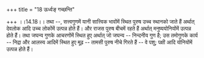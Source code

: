 +++
title = "18 ऊर्ध्वङ् गच्छन्ति"

+++
।।14.18।। तथा --, सत्त्वगुणमें यानी सात्त्विक भावोंमें स्थित पुरुष उच्च
स्थानको जाते हैं अर्थात् देवलोक आदि उच्च लोकोंमें उत्पन्न होते हैं। और
राजस पुरुष बीचमें रहते हैं अर्थात् मनुष्ययोनियोंमें उत्पन्न होते हैं।
तथा जघन्य गुणके आचरणोंमें स्थित हुए अर्थात् जो जघन्य -- निन्दनीय गुण है;
उस तमोगुणके कार्य -- निद्रा और आलस्य आदिमें स्थित हुए मूढ़ -- तामसी
पुरुष नीचे गिरते हैं -- वे पशु; पक्षी आदि योनियोंमें उत्पन्न होते हैं।
